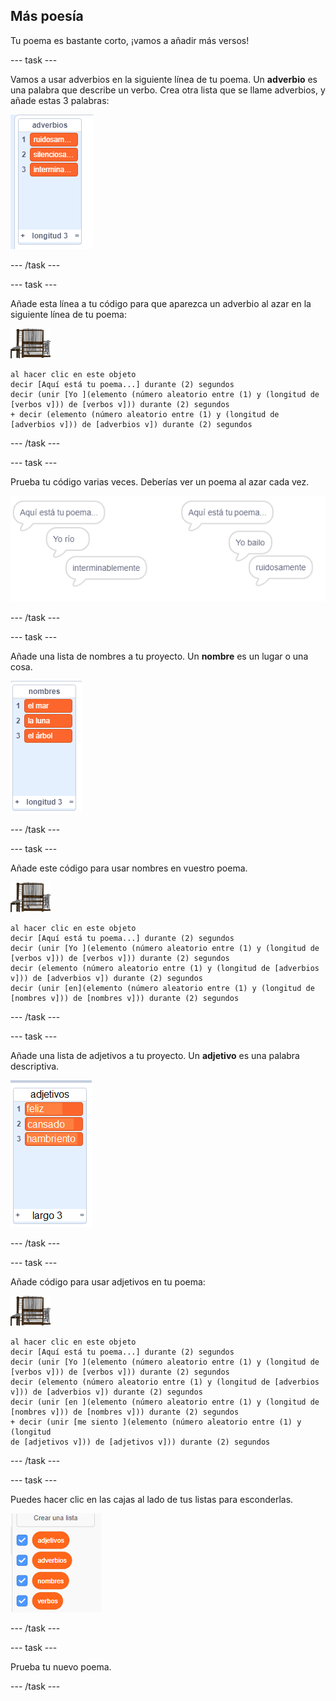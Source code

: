 ## Más poesía

Tu poema es bastante corto, ¡vamos a añadir más versos!

\--- task \---

Vamos a usar adverbios en la siguiente línea de tu poema. Un **adverbio** es una palabra que describe un verbo. Crea otra lista que se llame adverbios, y añade estas 3 palabras:

![list with the words loudly, silently, endlessly](images/poetry-adverbs.png)

\--- /task \---

\--- task \---

Añade esta línea a tu código para que aparezca un adverbio al azar en la siguiente línea de tu poema:

![imagen ordenador](images/computer-sprite.png)

```blocks3
al hacer clic en este objeto
decir [Aquí está tu poema...] durante (2) segundos
decir (unir [Yo ](elemento (número aleatorio entre (1) y (longitud de [verbos v])) de [verbos v])) durante (2) segundos
+ decir (elemento (número aleatorio entre (1) y (longitud de [adverbios v])) de [adverbios v]) durante (2) segundos
```

\--- /task \---

\--- task \---

Prueba tu código varias veces. Deberías ver un poema al azar cada vez.

![burbujas de voz aleatorias con adverbios](images/poetry-adverb-test.png)

\--- /task \---

\--- task \---

Añade una lista de nombres a tu proyecto. Un **nombre** es un lugar o una cosa.

![una lista de nombres con las palabras el mar, la luna, el árbol](images/poetry-nouns.png)

\--- /task \---

\--- task \---

Añade este código para usar nombres en vuestro poema.

![imagen ordenador](images/computer-sprite.png)

```blocks3
al hacer clic en este objeto
decir [Aquí está tu poema...] durante (2) segundos
decir (unir [Yo ](elemento (número aleatorio entre (1) y (longitud de [verbos v])) de [verbos v])) durante (2) segundos
decir (elemento (número aleatorio entre (1) y (longitud de [adverbios v])) de [adverbios v]) durante (2) segundos
decir (unir [en](elemento (número aleatorio entre (1) y (longitud de [nombres v])) de [nombres v])) durante (2) segundos
```

\--- /task \---

\--- task \---

Añade una lista de adjetivos a tu proyecto. Un **adjetivo** es una palabra descriptiva.

![una lista de adjetivos feliz, cansado, hambriento](images/poetry-adjectives.png)

\--- /task \---

\--- task \---

Añade código para usar adjetivos en tu poema:

![imagen ordenador](images/computer-sprite.png)

```blocks3
al hacer clic en este objeto
decir [Aquí está tu poema...] durante (2) segundos
decir (unir [Yo ](elemento (número aleatorio entre (1) y (longitud de [verbos v])) de [verbos v])) durante (2) segundos
decir (elemento (número aleatorio entre (1) y (longitud de [adverbios v])) de [adverbios v]) durante (2) segundos
decir (unir [en ](elemento (número aleatorio entre (1) y (longitud de [nombres v])) de [nombres v])) durante (2) segundos
+ decir (unir [me siento ](elemento (número aleatorio entre (1) y (longitud 
de [adjetivos v])) de [adjetivos v])) durante (2) segundos
```

\--- /task \---

\--- task \---

Puedes hacer clic en las cajas al lado de tus listas para esconderlas.

![lista de variables con las tick-boxes marcadas](images/poetry-lists-tick.png)

\--- /task \---

\--- task \---

Prueba tu nuevo poema.

\--- /task \---